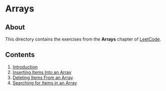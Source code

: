 # Arrays
## About
This directory contains the exercises from the **Arrays** chapter of [LeetCode](https://leetcode.com/).

## Contents
1. [Introduction](introduction)
2. [Inserting Items Into an Array](inserting_items_into_an_array)
3. [Deleting Items From an Array](deleting_items_from_an_array)
4. [Searching for Items in an Array](searching_for_items_in_an_array)
